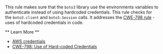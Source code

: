 This rule makes sure that the `boto3` library use the environments variables to authenticate instead of using hardcoded credentials. This rule checks for the `boto3.client` and `boto3.Session` calls. It addresses the [CWE-798 rule](https://cwe.mitre.org/data/definitions/798.html) - uses of hardcoded credentials in code.


** Learn More **

 - [AWS credentials](https://boto3.amazonaws.com/v1/documentation/api/latest/guide/credentials.html#configuring-credentials)
 - [CWE-798: Use of Hard-coded Credentials](https://cwe.mitre.org/data/definitions/798.html)